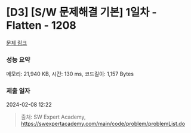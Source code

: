 # [D3] [S/W 문제해결 기본] 1일차 - Flatten - 1208 

[문제 링크](https://swexpertacademy.com/main/code/problem/problemDetail.do?contestProbId=AV139KOaABgCFAYh) 

### 성능 요약

메모리: 21,940 KB, 시간: 130 ms, 코드길이: 1,157 Bytes

### 제출 일자

2024-02-08 12:22



> 출처: SW Expert Academy, https://swexpertacademy.com/main/code/problem/problemList.do